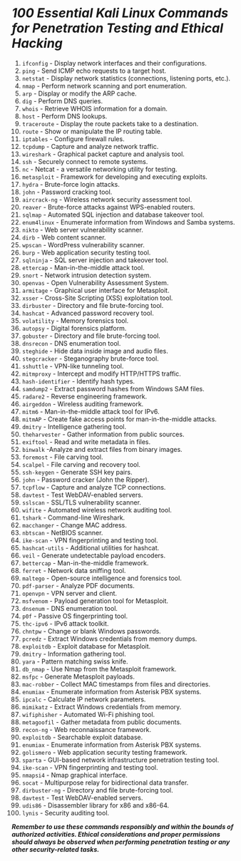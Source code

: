 # ***100 Essential Kali Linux Commands for Penetration Testing and Ethical Hacking***

1. `ifconfig` - Display network interfaces and their configurations.
2. `ping` - Send ICMP echo requests to a target host.
3. `netstat` - Display network statistics (connections, listening ports, etc.).
4. `nmap` - Perform network scanning and port enumeration.
5. `arp` - Display or modify the ARP cache.
6. `dig` - Perform DNS queries.
7. `whois` - Retrieve WHOIS information for a domain.
8. `host` - Perform DNS lookups.
9. `traceroute` - Display the route packets take to a destination.
10. `route` - Show or manipulate the IP routing table.
11. `iptables` - Configure firewall rules.
12. `tcpdump` - Capture and analyze network traffic.
13. `wireshark` - Graphical packet capture and analysis tool.
14. `ssh` - Securely connect to remote systems.
15. `nc` - Netcat - a versatile networking utility for testing.
16. `metasploit` - Framework for developing and executing exploits.
17. `hydra` - Brute-force login attacks.
18. `john` - Password cracking tool.
19. `aircrack-ng` - Wireless network security assessment tool.
20. `reaver` - Brute-force attacks against WPS-enabled routers.
21. `sqlmap` - Automated SQL injection and database takeover tool.
22. `enum4linux` - Enumerate information from Windows and Samba systems.
23. `nikto` - Web server vulnerability scanner.
24. `dirb` - Web content scanner.
25. `wpscan` - WordPress vulnerability scanner.
26. `burp` - Web application security testing tool.
27. `sqlninja` - SQL server injection and takeover tool.
28. `ettercap` - Man-in-the-middle attack tool.
29. `snort` - Network intrusion detection system.
30. `openvas` - Open Vulnerability Assessment System.
31. `armitage` - Graphical user interface for Metasploit.
32. `xsser` - Cross-Site Scripting (XSS) exploitation tool.
33. `dirbuster` - Directory and file brute-forcing tool.
34. `hashcat` - Advanced password recovery tool.
35. `volatility` - Memory forensics tool.
36. `autopsy` - Digital forensics platform.
37. `gobuster` - Directory and file brute-forcing tool.
38. `dnsrecon` - DNS enumeration tool.
39. `steghide` - Hide data inside image and audio files.
40. `stegcracker` - Steganography brute-force tool.
41. `sshuttle` - VPN-like tunneling tool.
42. `mitmproxy` - Intercept and modify HTTP/HTTPS traffic.
43. `hash-identifier` - Identify hash types.
44. `samdump2` - Extract password hashes from Windows SAM files.
45. `radare2` - Reverse engineering framework.
46. `airgeddon` - Wireless auditing framework.
47. `mitm6` - Man-in-the-middle attack tool for IPv6.
48. `mitmAP` - Create fake access points for man-in-the-middle attacks.
49. `dmitry` - Intelligence gathering tool.
50. `theharvester` - Gather information from public sources.
51. `exiftool` - Read and write metadata in files.
52. `binwalk` -Analyze and extract files from binary images.
53. `foremost` - File carving tool.
54. `scalpel` - File carving and recovery tool.
55. `ssh-keygen` - Generate SSH key pairs.
56. `john` - Password cracker (John the Ripper).
57. `tcpflow` - Capture and analyze TCP connections.
58. `davtest` - Test WebDAV-enabled servers.
59. `sslscan` - SSL/TLS vulnerability scanner.
60. `wifite` - Automated wireless network auditing tool.
61. `tshark` - Command-line Wireshark.
62. `macchanger` - Change MAC address.
63. `nbtscan` - NetBIOS scanner.
64. `ike-scan` - VPN fingerprinting and testing tool.
65. `hashcat-utils` - Additional utilities for hashcat.
66. `veil` - Generate undetectable payload encoders.
67. `bettercap` - Man-in-the-middle framework.
68. `ferret` - Network data sniffing tool.
69. `maltego` - Open-source intelligence and forensics tool.
70. `pdf-parser` - Analyze PDF documents.
71. `openvpn` - VPN server and client.
72. `msfvenom` - Payload generation tool for Metasploit.
73. `dnsenum` - DNS enumeration tool.
74. `p0f` - Passive OS fingerprinting tool.
75. `thc-ipv6` - IPv6 attack toolkit.
76. `chntpw` - Change or blank Windows passwords.
77. `pcredz` - Extract Windows credentials from memory dumps.
78. `exploitdb` - Exploit database for Metasploit.
79. `dmitry` - Information gathering tool.
80. `yara` - Pattern matching swiss knife.
81. `db_nmap` - Use Nmap from the Metasploit framework.
82. `msfpc` - Generate Metasploit payloads.
83. `mac-robber` - Collect MAC timestamps from files and directories.
84. `enumiax` - Enumerate information from Asterisk PBX systems.
85. `ipcalc` - Calculate IP network parameters.
86. `mimikatz` - Extract Windows credentials from memory.
87. `wifiphisher` - Automated Wi-Fi phishing tool.
88. `metagoofil` - Gather metadata from public documents.
89. `recon-ng` - Web reconnaissance framework.
90. `exploitdb` - Searchable exploit database.
91. `enumiax` - Enumerate information from Asterisk PBX systems.
92. `golismero` - Web application security testing framework.
93. `sparta` - GUI-based network infrastructure penetration testing tool.
94. `ike-scan` - VPN fingerprinting and testing tool.
95. `nmapsi4` - Nmap graphical interface.
96. `socat` - Multipurpose relay for bidirectional data transfer.
97. `dirbuster-ng` - Directory and file brute-forcing tool.
98. `davtest` - Test WebDAV-enabled servers.
99. `udis86` - Disassembler library for x86 and x86-64.
100. `lynis` - Security auditing tool.

***Remember to use these commands responsibly and within the bounds of authorized activities. Ethical considerations and proper permissions should always be observed when performing penetration testing or any other security-related tasks.***
